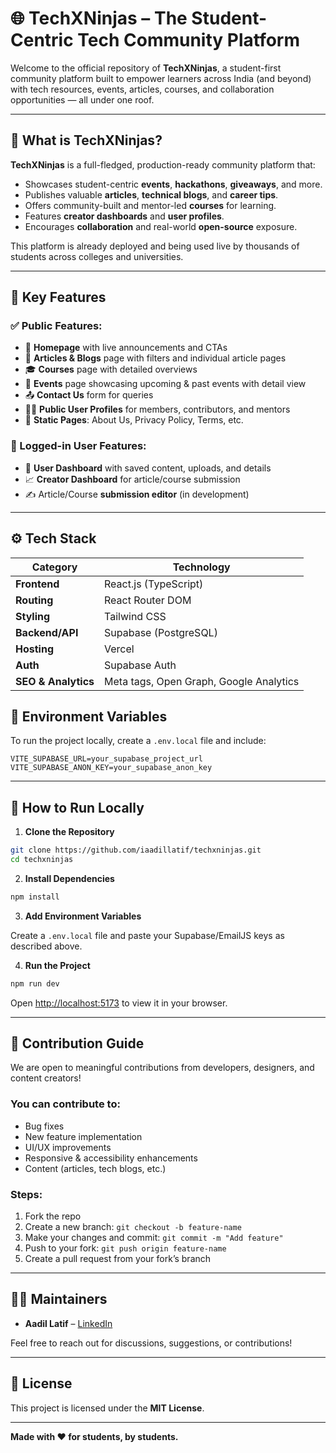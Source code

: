 # 🌐 TechXNinjas – The Student-Centric Tech Community Platform

Welcome to the official repository of **TechXNinjas**, a student-first community
platform built to empower learners across India (and beyond) with tech
resources, events, articles, courses, and collaboration opportunities — all
under one roof.

---

## 🚀 What is TechXNinjas?

**TechXNinjas** is a full-fledged, production-ready community platform that:

- Showcases student-centric **events**, **hackathons**, **giveaways**, and more.
- Publishes valuable **articles**, **technical blogs**, and **career tips**.
- Offers community-built and mentor-led **courses** for learning.
- Features **creator dashboards** and **user profiles**.
- Encourages **collaboration** and real-world **open-source** exposure.

This platform is already deployed and being used live by thousands of students
across colleges and universities.

---

## 🧩 Key Features

### ✅ Public Features:

- 🎯 **Homepage** with live announcements and CTAs
- 📰 **Articles & Blogs** page with filters and individual article pages
- 🎓 **Courses** page with detailed overviews
- 📅 **Events** page showcasing upcoming & past events with detail view
- 📤 **Contact Us** form for queries
- 👨‍💼 **Public User Profiles** for members, contributors, and mentors
- 📃 **Static Pages**: About Us, Privacy Policy, Terms, etc.

### 🔐 Logged-in User Features:

- 🧑 **User Dashboard** with saved content, uploads, and details
- 📈 **Creator Dashboard** for article/course submission
- ✍️ Article/Course **submission editor** (in development)

---

## ⚙️ Tech Stack

| Category            | Technology                              |
| ------------------- | --------------------------------------- |
| **Frontend**        | React.js (TypeScript)                   |
| **Routing**         | React Router DOM                        |
| **Styling**         | Tailwind CSS                            |
| **Backend/API**     | Supabase (PostgreSQL)                   |
| **Hosting**         | Vercel                                  |
| **Auth**            | Supabase Auth                           |
| **SEO & Analytics** | Meta tags, Open Graph, Google Analytics |

## 🔑 Environment Variables

To run the project locally, create a `.env.local` file and include:

```env
VITE_SUPABASE_URL=your_supabase_project_url
VITE_SUPABASE_ANON_KEY=your_supabase_anon_key
```

---

## 🧪 How to Run Locally

1. **Clone the Repository**

```bash
git clone https://github.com/iaadillatif/techxninjas.git
cd techxninjas
```

2. **Install Dependencies**

```bash
npm install
```

3. **Add Environment Variables**

Create a `.env.local` file and paste your Supabase/EmailJS keys as described
above.

4. **Run the Project**

```bash
npm run dev
```

Open [http://localhost:5173](http://localhost:5173) to view it in your browser.

---

## 🤝 Contribution Guide

We are open to meaningful contributions from developers, designers, and content
creators!

### You can contribute to:

- Bug fixes
- New feature implementation
- UI/UX improvements
- Responsive & accessibility enhancements
- Content (articles, tech blogs, etc.)

### Steps:

1. Fork the repo
2. Create a new branch: `git checkout -b feature-name`
3. Make your changes and commit: `git commit -m "Add feature"`
4. Push to your fork: `git push origin feature-name`
5. Create a pull request from your fork’s branch

---

## 👨‍💻 Maintainers

- **Aadil Latif** – [LinkedIn](https://www.linkedin.com/in/iaadillatif/)

Feel free to reach out for discussions, suggestions, or contributions!

---

## 📄 License

This project is licensed under the **MIT License**.

---

**Made with ❤️ for students, by students.**

```
```

